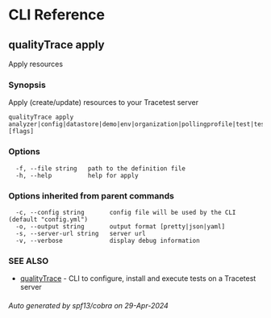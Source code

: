 # CLI Reference
## qualityTrace apply

Apply resources

### Synopsis

Apply (create/update) resources to your Tracetest server

```
qualityTrace apply analyzer|config|datastore|demo|env|organization|pollingprofile|test|testrunner|testsuite|variableset [flags]
```

### Options

```
  -f, --file string   path to the definition file
  -h, --help          help for apply
```

### Options inherited from parent commands

```
  -c, --config string       config file will be used by the CLI (default "config.yml")
  -o, --output string       output format [pretty|json|yaml]
  -s, --server-url string   server url
  -v, --verbose             display debug information
```

### SEE ALSO

* [qualityTrace](qualityTrace.md)	 - CLI to configure, install and execute tests on a Tracetest server

###### Auto generated by spf13/cobra on 29-Apr-2024
